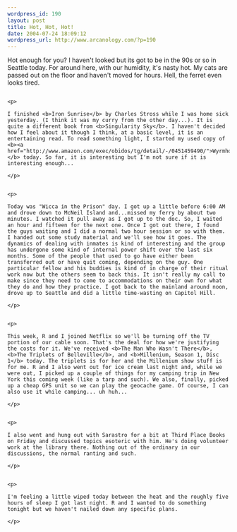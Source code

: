 ```yaml
--- 
wordpress_id: 190
layout: post
title: Hot, Hot, Hot!
date: 2004-07-24 18:09:12
wordpress_url: http://www.arcanology.com/?p=190
---
```

<p>
                                                                                                                                                                                                                                                                                                                                                                                                                                                                                                                                                                                                                                                                              Hot enough for you? I haven't looked but its got to be in the 90s or so in Seattle today. For around here, with our humidity, it's nasty hot. My cats are passed out on the floor and haven't moved for hours. Hell, the ferret even looks tired.
                                                                                                                                                                                                                                                                                                                                                                                                                                                                                                                                                                                                                                                                            </p>
                                                                                                                                                                                                                                                                                                                                                                                                                                                                                                                                                                                                                                                                            
                                                                                                                                                                                                                                                                                                                                                                                                                                                                                                                                                                                                                                                                            <p>
                                                                                                                                                                                                                                                                                                                                                                                                                                                                                                                                                                                                                                                                              I finished <b>Iron Sunrise</b> by Charles Stross while I was home sick yesterday. (I think it was my curry from the other day...). It is quite a different book from <b>Singularity Sky</b>. I haven't decided how I feel about it though I think, at a basic level, it is an entertaining read. To read something light, I started my used copy of <b><a href="http://www.amazon.com/exec/obidos/tg/detail/-/0451459490/">Wyrmhole</a></b> today. So far, it is interesting but I'm not sure if it is interesting enough...
                                                                                                                                                                                                                                                                                                                                                                                                                                                                                                                                                                                                                                                                            </p>
                                                                                                                                                                                                                                                                                                                                                                                                                                                                                                                                                                                                                                                                            
                                                                                                                                                                                                                                                                                                                                                                                                                                                                                                                                                                                                                                                                            <p>
                                                                                                                                                                                                                                                                                                                                                                                                                                                                                                                                                                                                                                                                              Today was "Wicca in the Prison" day. I got up a little before 6:00 AM and drove down to McNeil Island and...missed my ferry by about two minutes. I watched it pull away as I got up to the doc. So, I waited an hour and fifteen for the next one. Once I got out there, I found the guys waiting and I did a normal two hour session or so with them. I handed out some study material and we'll see how it goes. The dynamics of dealing with inmates is kind of interesting and the group has undergone some kind of internal power shift over the last six months. Some of the people that used to go have either been transferred out or have quit coming, depending on the guy. One particular fellow and his buddies is kind of in charge of their ritual work now but the others seem to back this. It isn't really my call to make since they need to come to accommodations on their own for what they do and how they practice. I got back to the mainland around noon, drove up to Seattle and did a little time-wasting on Capitol Hill.
                                                                                                                                                                                                                                                                                                                                                                                                                                                                                                                                                                                                                                                                            </p>
                                                                                                                                                                                                                                                                                                                                                                                                                                                                                                                                                                                                                                                                            
                                                                                                                                                                                                                                                                                                                                                                                                                                                                                                                                                                                                                                                                            <p>
                                                                                                                                                                                                                                                                                                                                                                                                                                                                                                                                                                                                                                                                              This week, R and I joined Netflix so we'll be turning off the TV portion of our cable soon. That's the deal for how we're justifying the costs for it. We've received <b>The Man Who Wasn't There</b>, <b>The Triplets of Belleville</b>, and <b>Millenium, Season 1, Disc 1</b> today. The triplets is for her and the Millenium show stuff is for me. R and I also went out for ice cream last night and, while we were out, I picked up a couple of things for my camping trip in New York this coming week (like a tarp and such). We also, finally, picked up a cheap GPS unit so we can play the geocache game. Of course, I can also use it while camping... uh huh...
                                                                                                                                                                                                                                                                                                                                                                                                                                                                                                                                                                                                                                                                            </p>
                                                                                                                                                                                                                                                                                                                                                                                                                                                                                                                                                                                                                                                                            
                                                                                                                                                                                                                                                                                                                                                                                                                                                                                                                                                                                                                                                                            <p>
                                                                                                                                                                                                                                                                                                                                                                                                                                                                                                                                                                                                                                                                              I also went and hung out with Sarastro for a bit at Third Place Books on Friday and discussed topics esoteric with him. He's doing volunteer work at the library there. Nothing out of the ordinary in our discussions, the normal ranting and such.
                                                                                                                                                                                                                                                                                                                                                                                                                                                                                                                                                                                                                                                                            </p>
                                                                                                                                                                                                                                                                                                                                                                                                                                                                                                                                                                                                                                                                            
                                                                                                                                                                                                                                                                                                                                                                                                                                                                                                                                                                                                                                                                            <p>
                                                                                                                                                                                                                                                                                                                                                                                                                                                                                                                                                                                                                                                                              I'm feeling a little wiped today between the heat and the roughly five hours of sleep I got last night. R and I wanted to do something tonight but we haven't nailed down any specific plans.
                                                                                                                                                                                                                                                                                                                                                                                                                                                                                                                                                                                                                                                                            </p>